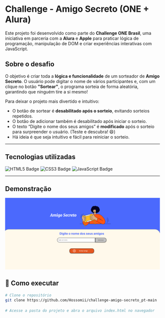 # Challenge - Amigo Secreto (ONE + Alura)

Este projeto foi desenvolvido como parte do **Challenge ONE Brasil**, uma iniciativa em parceria com a **Alura** e **Apple** para praticar lógica de programação, manipulação de DOM e criar experiências interativas com JavaScript.

## Sobre o desafio

O objetivo é criar toda a **lógica e funcionalidade** de um sorteador de **Amigo Secreto**. O usuário pode digitar o nome de vários participantes e, com um clique no botão **"Sortear"**, o programa sorteia de forma aleatória, garantindo que ninguém tire a si mesmo!

Para deixar o projeto mais divertido e intuitivo:
- O botão de sortear é **desabilitado após o sorteio**, evitando sorteios repetidos.
- O botão de adicionar também é desabilitado após iniciar o sorteio.
- O texto “Digite o nome dos seus amigos” é **modificado** após o sorteio para surpreender o usuário. (Teste e descubra! 😄)
- Há ideia é que seja intuitivo e fácil para reiniciar o sorteio.

---

## Tecnologias utilizadas

<p>
  <img src="https://img.shields.io/badge/HTML5-E34F26?style=for-the-badge&logo=html5&logoColor=white" alt="HTML5 Badge" />
  <img src="https://img.shields.io/badge/CSS3-1572B6?style=for-the-badge&logo=css3&logoColor=white" alt="CSS3 Badge" />
  <img src="https://img.shields.io/badge/JavaScript-F7DF1E?style=for-the-badge&logo=javascript&logoColor=black" alt="JavaScript Badge" />
</p>

---

## Demonstração

<p align="center">
  <img src="assets/bannergithub.png" alt="preview do projeto" width="600">
</p

---

## 📂 Como executar

```bash
# Clone o repositório
git clone https://github.com/Hossomii/challenge-amigo-secreto_pt-main

# Acesse a pasta do projeto e abra o arquivo index.html no navegador
